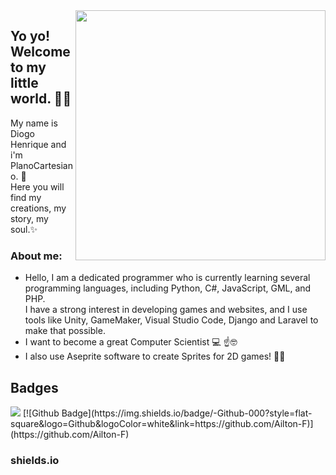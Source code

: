 <img align = "right" width = "400" height = "400" src="https://i.pinimg.com/originals/f5/36/01/f53601133f236d1cb167ac19f05a3d60.gif">

## Yo yo! Welcome to my little world. 👋:blush:
My name is Diogo Henrique and i'm PlanoCartesiano. :triangular_ruler:
</br>
Here you will find my creations, my story, my soul.✨
</br>
### About me: 
- Hello, I am a dedicated programmer who is currently learning several programming languages, including Python, C#, JavaScript, GML, and PHP. </br>
I have a strong interest in developing games and websites, and I use tools like Unity, GameMaker, Visual Studio Code, Django and Laravel to make that possible.
- I want to become a great Computer Scientist :computer: :point_up::nerd_face:
- I also use Aseprite software to create Sprites for 2D games! :art::space_invader:

## Badges

<img src="{https://img.shields.io/badge/Python-FFD43B?style=flat-square&logo=python&logoColor=blue}">
[![Github Badge](https://img.shields.io/badge/-Github-000?style=flat-square&logo=Github&logoColor=white&link=https://github.com/Ailton-F)](https://github.com/Ailton-F)

### shields.io

<!--
**PlanoCartesiano/PlanoCartesiano** is a ✨ _special_ ✨ repository because its `README.md` (this file) appears on your GitHub profile.

Here are some ideas to get you started:

- 🔭 I’m currently working on ...
- 🌱 I’m currently learning ...
- 👯 I’m looking to collaborate on ...
- 🤔 I’m looking for help with ...
- 💬 Ask me about ...
- 📫 How to reach me: ...
- 😄 Pronouns: ...
- ⚡ Fun fact: ...
-->
